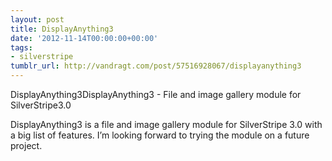 ```yaml
---
layout: post
title: DisplayAnything3
date: '2012-11-14T00:00:00+00:00'
tags:
- silverstripe
tumblr_url: http://vandragt.com/post/57516928067/displayanything3
---
```

DisplayAnything3DisplayAnything3 - File and image gallery module for SilverStripe3.0

DisplayAnything3 is a file and image gallery module for SilverStripe 3.0 with a big list of features. I’m looking forward to trying the module on a future project.
